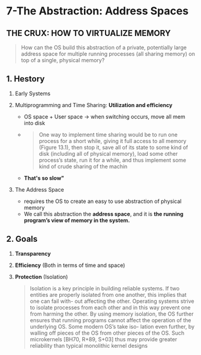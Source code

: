 # 7-The Abstraction: Address Spaces

## **THE CRUX: HOW TO VIRTUALIZE MEMORY**
> How can the OS build this abstraction of a private, potentially large address space for multiple running processes (all sharing memory) on top of a single, physical memory?

## 1. Hestory
1. Early Systems

2. Multiprogramming and Time Sharing: **Utilization and efficiency**

    *   OS space + User space -> when switching occurs, move all mem into disk

    * > One way to implement time sharing would be to run one process for a short while, giving it full access to all memory (Figure 13.1), then stop it, save all of its state to some kind of disk (including all of physical memory), load some other process’s state, run it for a while, and thus implement some kind of crude sharing of the machin

    * **That's so slow"**

3. The Address Space
    * requires the OS to create an easy to use abstraction of physical memory
    * We call this abstraction the **address space**, and it is **the running program’s view of memory in the system.**



## 2. Goals
1. **Transparency**

2. **Efficiency** (Both in terms of time and space)

3. **Protection** (Isolation)

    > Isolation is a key principle in building reliable systems. If two entities are properly isolated from one another, this implies that one can fail with- out affecting the other. Operating systems strive to isolate processes from each other and in this way prevent one from harming the other. By using memory isolation, the OS further ensures that running programs cannot affect the operation of the underlying OS. Some modern OS’s take iso- lation even further, by walling off pieces of the OS from other pieces of the OS. Such microkernels [BH70, R+89, S+03] thus may provide greater reliability than typical monolithic kernel designs